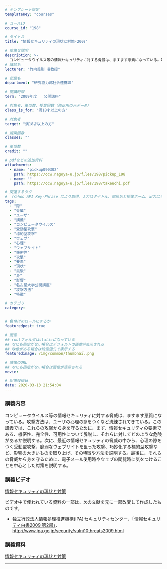 ```yaml
---
# テンプレート指定
templateKey: "courses"

# コースID
course_id: "198"

# タイトル
title: "情報セキュリティの現状と対策-2009"

# 簡単な説明
description: >-
  コンピュータウイルス等の情報セキュリティに対する脅威は、ますます悪質になっている。攻撃方法は、ユーザの心理の隙をつくなど洗練されてきている。この講義では、これらの攻撃から身を守るために、まず、情報セキュリティの要素である、機密性、完全性、可用性について解説し、それらに対してどのような危険があるか説明する。次に、最近の情報セキュリティの脅威の中から、心理の隙をつく受動型攻撃、脆弱なウェブサイトを狙っ ....
# 講師名
lecturer: "竹内義則 准教授"

# 部局名
department: "研究協力部社会連携課"

# 開講時限
term: "2009年度	公開講座"

# 対象者、単位数、授業回数（修正用の元データ）
class_is_for: "満18才以上の方"

# 対象者
target: "満18才以上の方"

# 授業回数
classes: ""

# 単位数
credit: ""

# pdfなどの追加資料
attachments:
  - name: "pickup090302" 
    path: https://ocw.nagoya-u.jp/files/198/pickup_198
  - name: "" 
    path: https://ocw.nagoya-u.jp/files/198/takeuchi.pdf

# 関連するタグ
# （Yahoo API Key-Phrase により取得。入力はタイトル、部局名と授業ホーム、出力はキーフレーズ（tags））
tags:
  - "隙"
  - "脅威"
  - "ユーザ"
  - "講義"
  - "コンピュータウイルス"
  - "受動型攻撃"
  - "標的型攻撃"
  - "ウェブ"
  - "心理"
  - "ウェブサイト"
  - "機密性"
  - "攻撃"
  - "要素"
  - "現状"
  - "最後"
  - "身"
  - "影響"
  - "名古屋大学公開講座"
  - "攻撃方法"
  - "特徴"

# カテゴリ
category:


# 色付けのロールにするか
featuredpost: true

# 画像
## rootフォルダはstaticになっている
## なにも指定がない場合はデフォルトの画像が表示される
## 映像がある場合は映像優先で表示する
featuredimage: /img/common/thumbnail.png

# 映像のURL
## なにも指定がない場合は画像が表示される
movie: 

# 記事投稿日
date: 2020-03-13 21:54:04
---
```


### 講義内容

コンピュータウイルス等の情報セキュリティに対する脅威は、ますます悪質になっている。攻撃方法は、ユーザの心理の隙をつくなど洗練されてきている。この講義では、これらの攻撃から身を守るために、まず、情報セキュリティの要素である、機密性、完全性、可用性について解説し、それらに対してどのような危険があるか説明する。次に、最近の情報セキュリティの脅威の中から、心理の隙をつく受動型攻撃、脆弱なウェブサイトを狙った攻撃、巧妙化する標的型攻撃など、影響の大きいものを取り上げ、その特徴や方法を説明する。最後に、それらの脅威から身を守るために、電子メール使用時やウェブの閲覧時に気をつけることを中心とした対策を説明する。














### 講義ビデオ

[情報セキュリティの現状と対策](https://nuvideo.media.nagoya-u.ac.jp/embed/162e06c7235792ef09c9bdad000a6343058d3013)

ビデオ中で使われている資料の一部は、次の文献を元に一部改変して作成したものです。

* 独立行政法人情報処理推進機構(IPA)
    セキュリティセンター、[「情報セキュリティ白書2009 第2部」](http://www.ipa.go.jp/security/vuln/10threats2009.html)、http://www.ipa.go.jp/security/vuln/10threats2009.html

### 講義資料

[情報セキュリティの現状と対策](https://ocw.nagoya-u.jp/files/198/takeuchi.pdf) 











-----